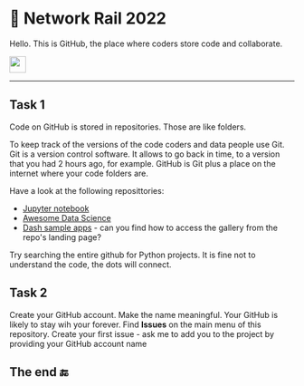 # 🚂 Network Rail 2022

Hello. This is GitHub, the place where coders store code and collaborate.

<img src="https://github.com/TheDudeThatCode/TheDudeThatCode/blob/master/Assets/Hi.gif" width="29px">

---

## Task 1

Code on GitHub is stored in repositories. Those are like folders.

To keep track of the versions of the code coders and data people use Git. Git is a version control software. It allows to go back in time, to a version that you had 2 hours ago, for example. GitHub is Git plus a place on the internet where your code folders are.

Have a look at the following reposittories:

- [Jupyter notebook](https://github.com/jupyter/notebook)
- [Awesome Data Science](https://github.com/academic/awesome-datascience)
- [Dash sample apps](https://github.com/plotly/dash-sample-apps) - can you find how to access the gallery from the repo's landing page?

Try searching the entire github for Python projects. It is fine not to understand the code, the dots will connect.

## Task 2

Create your GitHub account. Make the name meaningful. Your GitHub is likely to stay wih your forever.
Find **Issues** on the main menu of this repository.
Create your first issue - ask me to add you to the project by providing your GitHub account name

## The end 🔚
